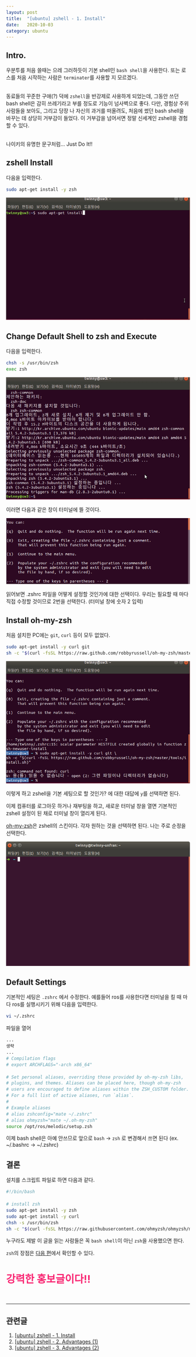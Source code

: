 ```yaml
---
layout: post
title:  "[ubuntu] zshell - 1. Install"
date:   2020-10-03
category: ubuntu
---
```


## Intro.
우분투를 처음 쓸때는 으레 그러하듯이 기본 shell인 `bash shell`을 사용한다. 또는 로스를 처음 시작하는 사람은 `terminater`를 사용할 지 모르겠다.<br><br>
  
동료들의 꾸준한 구애(?) 덕에 `zshell`을 반강제로 사용하게 되었는데, 그동안 쓰던 bash shell은 감히 쓰레기라고 부를 정도로 기능이 넘사벽으로 좋다. 다만, 경험상 주위 사람들을 보아도, 그리고 당장 나 자신의 과거를 떠올려도, 처음에 썼던 bash shell을 바꾸는 데 상당히 거부감이 들었다. 이 거부감을 넘어서면 정말 신세계인 zshell을 경험할 수 있다. <br><br>

나이키의 유명한 문구처럼... Just Do It!! 

## zshell Install

다음을 입력한다.
```bash
sudo apt-get install -y zsh
```
![alt text](/public/img/ubuntu/zsh-install1.gif)

## Change Default Shell to zsh and Execute

다음을 입력한다.
```bash
chsh -s /usr/bin/zsh
exec zsh
```

![alt text](/public/img/ubuntu/zsh-install2.gif)

이러면 다음과 같은 창이 터미널에 뜰 것이다.

![alt text](/public/img/ubuntu/zsh-install3.png)

읽어보면 .zshrc 파일을 어떻게 설정할 것인가에 대한 선택이다. 우리는 필요할 때 마다 직접 수정할 것이므로 2번을 선택한다. (터미널 창에 숫자 2 입력)

## Install oh-my-zsh
처음 설치한 PC에는 `git`, `curl` 등이 모두 없었다.
```bash
sudo apt-get install -y curl git
sh -c "$(curl -fsSL https://raw.github.com/robbyrussell/oh-my-zsh/master/tools/install.sh)"
```

![alt text](/public/img/ubuntu/zsh-install4.gif)

이렇게 하고 zshell을 기본 세팅으로 할 것인가? 에 대한 대답에 `y`를 선택하면 된다.

이제 컴퓨터를 로그아웃 하거나 재부팅을 하고, 새로운 터미널 창을 열면 기본적인 zshell 설정이 된 채로 터미널 창이 열리게 된다.

[oh-my-zsh](https://github.com/robbyrussell/oh-my-zsh/wiki/External-themes)은 zshell의 스킨이다. 각자 원하는 것을 선택하면 된다. 나는 주로 순정을 선택한다.

![alt text](/public/img/ubuntu/zsh-install5.png)

## Default Settings

기본적인 세팅은 `.zshrc` 에서 수정한다.
예를들어 ros를 사용한다면 터미널을 킬 때 마다 ros를 실행시키기 위해 다음을 입력한다. 

```bash
vi ~/.zshrc
```

파일을 열어
```bash
...
생략
...
# Compilation flags
# export ARCHFLAGS="-arch x86_64"

# Set personal aliases, overriding those provided by oh-my-zsh libs,
# plugins, and themes. Aliases can be placed here, though oh-my-zsh
# users are encouraged to define aliases within the ZSH_CUSTOM folder.
# For a full list of active aliases, run `alias`.
#
# Example aliases
# alias zshconfig="mate ~/.zshrc"
# alias ohmyzsh="mate ~/.oh-my-zsh"
source /opt/ros/melodic/setup.zsh
```

이제 bash shell은 아예 안쓰므로 앞으로 `bash` → `zsh` 로 변경해서 쓰면 된다 (ex. ~/.bashrc
→ ~/.zshrc)

## 결론
설치를 스크립트 파일로 하면 다음과 같다.
```bash
#!/bin/bash

# install zsh
sudo apt-get install -y zsh
sudo apt-get install -y curl
chsh -s /usr/bin/zsh
sh -c "$(curl -fsSL https://raw.githubusercontent.com/ohmyzsh/ohmyzsh/master/tools/install.sh)" "" --unattended
```

누구라도 제발 이 글을 읽는 사람들은 꼭 `bash shell`이 아닌 `zsh`을 사용했으면 한다. 

`zsh`의 장점은 [다음 편](https://undol26.github.io/ubuntu/2020/10/18/ubuntu-zsh2.html)에서 확인할 수 있다. 

# <span style="color:#f92672">강력한 홍보글이다!!</span>
<br>

---
## 관련글
1. [[ubuntu] zshell - 1. Install](https://undol26.github.io/ubuntu/2020/10/03/ubuntu-zsh1.html)
2. [[ubuntu] zshell - 2. Advantages (1)](https://undol26.github.io/ubuntu/2020/10/18/ubuntu-zsh2.html)
3. [[ubuntu] zshell - 3. Advantages (2)](https://undol26.github.io/ubuntu/2020/10/19/ubuntu-zsh3.html)